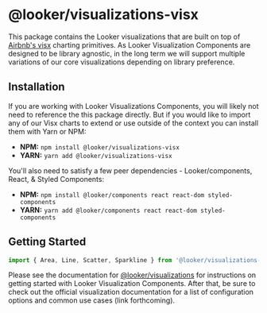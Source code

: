 # @looker/visualizations-visx

This package contains the Looker visualizations that are built on top of [Airbnb's visx](https://airbnb.io/visx/) charting primitives.
As Looker Visualization Components are designed to be library agnostic, in the long term we will support multiple variations of our core visualizations depending on library preference.

## Installation

If you are working with Looker Visualizations Components, you will likely not need to reference the this package directly. But if you would like to import any of our Visx charts to extend or use outside of the context you can install them with Yarn or NPM:

- **NPM:** `npm install @looker/visualizations-visx`
- **YARN:** `yarn add @looker/visualizations-visx`

You'll also need to satisfy a few peer dependencies - Looker/components, React, & Styled Components:

- **NPM:** `npm install @looker/components react react-dom styled-components`
- **YARN:** `yarn add @looker/components react react-dom styled-components`

## Getting Started

```jsx
import { Area, Line, Scatter, Sparkline } from '@looker/visualizations-visx'
```

Please see the documentation for [@looker/visualizations](https://github.com/looker-open-source/visualizations) for instructions on getting started with Looker Visualization Components. After that, be sure to check out the official visualization documentation for a list of configuration options and common use cases (link forthcoming).
